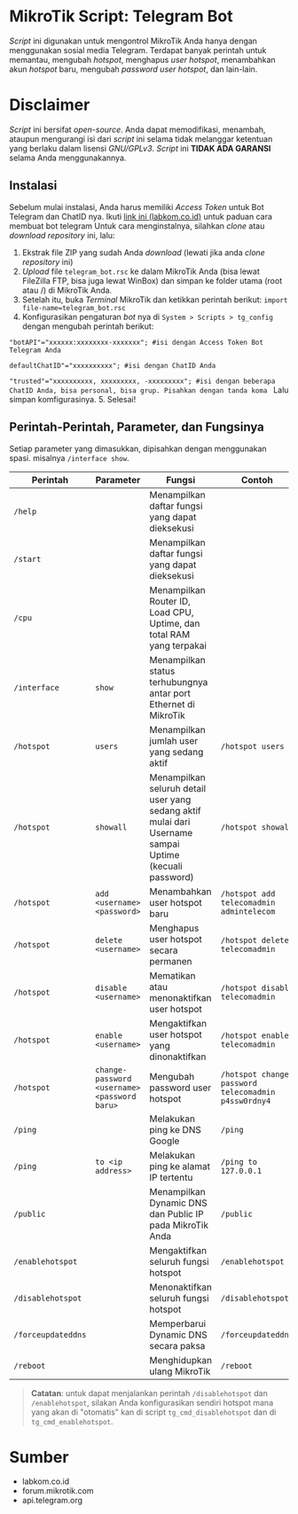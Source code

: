 # MikroTik Script: Telegram Bot

_Script_ ini digunakan untuk mengontrol MikroTik Anda hanya dengan menggunakan sosial media Telegram. Terdapat banyak perintah untuk memantau, mengubah _hotspot_, menghapus _user hotspot_, menambahkan akun _hotspot_ baru, mengubah _password user hotspot_, dan lain-lain.

# Disclaimer
_Script_ ini bersifat _open-source_. Anda dapat memodifikasi, menambah, ataupun mengurangi isi dari _script_ ini selama tidak melanggar ketentuan yang berlaku dalam lisensi _GNU/GPLv3_. _Script_ ini **TIDAK ADA GARANSI** selama Anda menggunakannya.

## Instalasi
Sebelum mulai instalasi, Anda harus memiliki _Access Token_ untuk Bot Telegram dan ChatID nya. Ikuti [link ini (labkom.co.id)](https://labkom.co.id/mikrotik/mikrotik-netwach-monitoring-status-access-point-hotspot-dengan-menggunakan-telegram) untuk paduan cara membuat bot telegram
Untuk cara menginstalnya, silahkan _clone_ atau _download repository_ ini, lalu:

 1. Ekstrak file ZIP yang sudah Anda _download_ (lewati jika anda _clone repository_ ini)
 2. _Upload_ file ``telegram_bot.rsc`` ke dalam MikroTik Anda (bisa lewat FileZilla FTP, bisa juga lewat WinBox) dan simpan ke folder utama (root atau /) di MikroTik Anda.
 3. Setelah itu, buka _Terminal_ MikroTik dan ketikkan perintah berikut:
 ``import file-name=telegram_bot.rsc``
 4. Konfigurasikan pengaturan _bot_ nya di ``System > Scripts > tg_config`` dengan mengubah perintah berikut:
 
   ``"botAPI"="xxxxxx:xxxxxxxx-xxxxxxx"; #isi dengan Access Token Bot Telegram Anda``
   
  ``defaultChatID"="xxxxxxxxxx"; #isi dengan ChatID Anda``
  
  ``"trusted"="xxxxxxxxxx, xxxxxxxxx, -xxxxxxxxx"; #isi dengan beberapa ChatID Anda, bisa personal, bisa grup. Pisahkan dengan tanda koma ``
  Lalu simpan komfigurasinya.
  5. Selesai!

## Perintah-Perintah, Parameter, dan Fungsinya
Setiap parameter yang dimasukkan, dipisahkan dengan menggunakan spasi. misalnya ``/interface show``.

| Perintah | Parameter | Fungsi | Contoh |
|-----------|--------------|-------|-----|
| ``/help`` | | Menampilkan daftar fungsi yang dapat dieksekusi | |
| ``/start`` | | Menampilkan daftar fungsi yang dapat dieksekusi | |
| ``/cpu`` | | Menampilkan Router ID, Load CPU, Uptime, dan total RAM yang terpakai | |
| ``/interface`` | ``show`` | Menampilkan status terhubungnya antar port Ethernet di MikroTik | |
| ``/hotspot`` | ``users`` | Menampilkan jumlah user yang sedang aktif | ``/hotspot users`` |
| ``/hotspot`` | ``showall`` | Menampilkan seluruh detail user yang sedang aktif mulai dari Username sampai Uptime (kecuali password) | ``/hotspot showall`` |
| ``/hotspot`` | ``add <username> <password>`` | Menambahkan user hotspot baru | ``/hotspot add telecomadmin admintelecom`` |
| ``/hotspot`` | ``delete <username>`` | Menghapus user hotspot secara permanen | ``/hotspot delete telecomadmin`` |
| ``/hotspot`` | ``disable <username>`` | Mematikan atau menonaktifkan user hotspot | ``/hotspot disable telecomadmin`` |
| ``/hotspot`` | ``enable <username>`` | Mengaktifkan user hotspot yang dinonaktifkan | ``/hotspot enable telecomadmin`` |
| ``/hotspot`` | ``change-password <username> <password baru>`` | Mengubah password user hotspot | ``/hotspot change-password telecomadmin p4ssw0rdny4`` |
| ``/ping`` | | Melakukan ping ke DNS Google | ``/ping`` |
| ``/ping`` | ``to <ip address>`` | Melakukan ping ke alamat IP tertentu | ``/ping to 127.0.0.1`` |
| ``/public`` | | Menampilkan Dynamic DNS dan Public IP pada MikroTik Anda | ``/public`` |
| ``/enablehotspot`` | | Mengaktifkan seluruh fungsi hotspot | ``/enablehotspot`` |
| ``/disablehotspot`` | | Menonaktifkan seluruh fungsi hotspot | ``/disablehotspot`` |
| ``/forceupdateddns`` | | Memperbarui Dynamic DNS secara paksa | ``/forceupdateddns`` |
| ``/reboot`` | | Menghidupkan ulang MikroTik | ``/reboot`` |

> **Catatan**: untuk dapat menjalankan perintah ``/disablehotspot``
dan ``/enablehotspot``, silakan Anda konfigurasikan sendiri hotspot mana yang akan di "otomatis" kan di script ``tg_cmd_disablehotspot`` dan di ``tg_cmd_enablehotspot``.

# Sumber

 - labkom.co.id
 - forum.mikrotik.com
 - api.telegram.org

